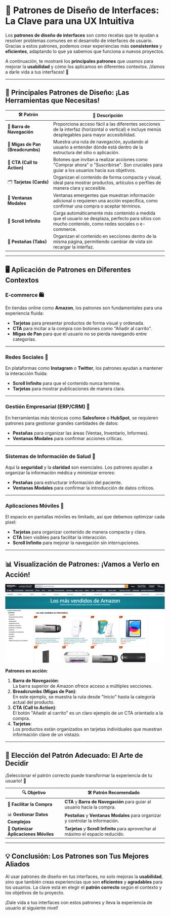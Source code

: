 # 🎨 Patrones de Diseño de Interfaces: La Clave para una UX Intuitiva

Los **patrones de diseño de interfaces** son como recetas que te ayudan a resolver problemas comunes en el desarrollo de interfaces de usuario. Gracias a estos patrones, podemos crear experiencias más **consistentes** y **eficientes**, adaptando lo que ya sabemos que funciona a nuevos proyectos.

A continuación, te mostraré los **principales patrones** que usamos para mejorar la **usabilidad** y cómo los aplicamos en diferentes contextos. ¡Vamos a darle vida a tus interfaces! 🎉

---

## 🔑 Principales Patrones de Diseño: ¡Las Herramientas que Necesitas!

| 🛠️ **Patrón**                  | 📝 **Descripción**                                                                                                                               |
|-------------------------------|---------------------------------------------------------------------------------------------------------------------------------------------------|
| 🧭 **Barra de Navegación**      | Proporciona acceso fácil a las diferentes secciones de la interfaz (horizontal o vertical) e incluye menús desplegables para mayor accesibilidad.   |
| 🍞 **Migas de Pan (Breadcrumbs)**| Muestra una ruta de navegación, ayudando al usuario a entender dónde está dentro de la estructura del sitio o aplicación.                            |
| 🛒 **CTA (Call to Action)**     | Botones que invitan a realizar acciones como "Comprar ahora" o "Suscribirse". Son cruciales para guiar a los usuarios hacia sus objetivos.           |
| 🗂️ **Tarjetas (Cards)**         | Organizan el contenido de forma compacta y visual, ideal para mostrar productos, artículos o perfiles de manera clara y accesible.                  |
| 🔲 **Ventanas Modales**         | Ventanas emergentes que muestran información adicional o requieren una acción específica, como confirmar una compra o aceptar términos.              |
| 🔄 **Scroll Infinito**          | Carga automáticamente más contenido a medida que el usuario se desplaza, perfecto para sitios con mucho contenido, como redes sociales o e-commerce. |
| 📑 **Pestañas (Tabs)**          | Organizan el contenido en secciones dentro de la misma página, permitiendo cambiar de vista sin recargar la interfaz.                               |

---

## 🖥️ Aplicación de Patrones en Diferentes Contextos

### E-commerce 🛍️

En tiendas online como **Amazon**, los patrones son fundamentales para una experiencia fluida:

- **Tarjetas** para presentar productos de forma visual y ordenada.  
- **CTA** para incitar a la compra con botones como "Añadir al carrito".  
- **Migas de Pan** para que el usuario no se pierda navegando entre categorías.

---

### Redes Sociales 📱

En plataformas como **Instagram** o **Twitter**, los patrones ayudan a mantener la interacción fluida:

- **Scroll Infinito** para que el contenido nunca termine.  
- **Tarjetas** para mostrar publicaciones de manera clara.

---

### Gestión Empresarial (ERP/CRM) 🏢

En herramientas más técnicas como **Salesforce** o **HubSpot**, se requieren patrones para gestionar grandes cantidades de datos:

- **Pestañas** para organizar las áreas (Ventas, Inventario, Informes).  
- **Ventanas Modales** para confirmar acciones críticas.

---

### Sistemas de Información de Salud 🏥

Aquí la **seguridad** y la **claridad** son esenciales. Los patrones ayudan a organizar la información médica y minimizar errores:

- **Pestañas** para estructurar información del paciente.  
- **Ventanas Modales** para confirmar la introducción de datos críticos.

---

### Aplicaciones Móviles 📱

El espacio en pantallas móviles es limitado, así que debemos optimizar cada pixel:

- **Tarjetas** para organizar contenido de manera compacta y clara.  
- **CTA** bien visibles para facilitar la interacción.  
- **Scroll Infinito** para mejorar la navegación sin interrupciones.

---

## 📊 Visualización de Patrones: ¡Vamos a Verlo en Acción!

![Ejemplo Amazon](../images/amazon.png)

**Patrones en acción**:

1. **Barra de Navegación**:  
   La barra superior de Amazon ofrece acceso a múltiples secciones.  
2. **Breadcrumbs (Migas de Pan)**:  
   En este ejemplo, se muestra la ruta desde "Inicio" hasta la categoría actual del producto.  
3. **CTA (Call to Action)**:  
   El botón "Añadir al carrito" es un claro ejemplo de un CTA orientado a la compra.  
4. **Tarjetas**:  
   Los productos están organizados en tarjetas individuales que muestran información clave de un vistazo.

---

## 🎯 Elección del Patrón Adecuado: El Arte de Decidir

¡Seleccionar el patrón correcto puede transformar la experiencia de tu usuario! 🎯

| 🔍 **Objetivo**                 | 🛠️ **Patrón Recomendado**                                            |
|-------------------------------|---------------------------------------------------------------------|
| 🛒 **Facilitar la Compra**      | **CTA** y **Barra de Navegación** para guiar al usuario hacia la compra. |
| 📊 **Gestionar Datos Complejos**| **Pestañas** y **Ventanas Modales** para organizar y controlar la información. |
| 📱 **Optimizar Aplicaciones Móviles**| **Tarjetas** y **Scroll Infinito** para aprovechar al máximo el espacio reducido.  |

---

## 💡 Conclusión: Los Patrones son Tus Mejores Aliados

Al usar patrones de diseño en tus interfaces, no solo mejoras la **usabilidad**, sino que también creas experiencias que son **eficientes** y **agradables** para los usuarios. La clave está en elegir el **patrón correcto** según el contexto y los objetivos de tu proyecto.

¡Dale vida a tus interfaces con estos patrones y lleva la experiencia de usuario al siguiente nivel!